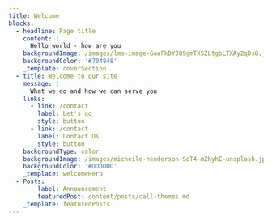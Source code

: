 ```yaml
---
title: Welcome
blocks:
  - headline: Page title
    content: |
      Hello world - how are you
    backgroundImage: /images/lms-image-GaaFkDYJQ9gmTXSZLtgbLTXAy2qDs8.jpg
    backgroundColor: '#704848'
    _template: coverSection
  - title: Welcome to our site
    message: |
      What we do and how we can serve you
    links:
      - link: /contact
        label: Let's go
        style: button
      - link: /contact
        label: Contact Us
        style: button
    backgroundType: color
    backgroundImage: /images/micheile-henderson-SoT4-mZhyhE-unsplash.jpg
    backgroundColor: '#DDDDDD'
    _template: welcomeHero
  - Posts:
      - label: Announcement
        featuredPost: content/posts/call-themes.md
    _template: featuredPosts
---
```


